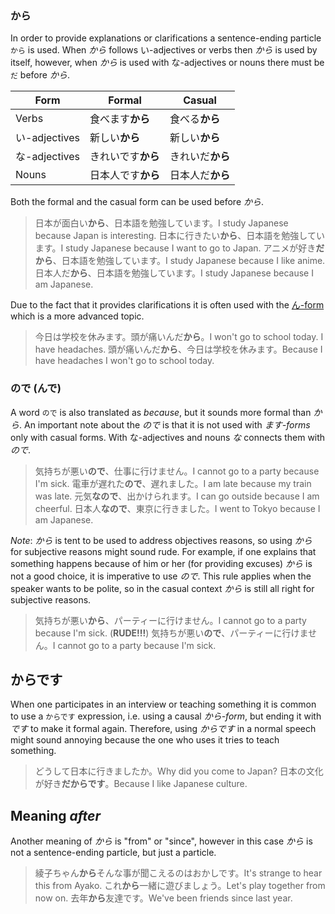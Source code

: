 ### から
In order to provide explanations or clarifications a sentence-ending particle `から` is used. When *から* follows い-adjectives or verbs then *から* is used by itself, however, when *から* is used with な-adjectives or nouns there must be `だ` before *から*.

|Form|Formal|Casual|
|-|-|-|
|Verbs|食べます**から**|食べる**から**|
|い-adjectives|新しい**から**|新しい**から**|
|な-adjectives|きれいです**から**|きれいだ**から**|
|Nouns|日本人です**から**|日本人だ**から**|

Both the formal and the casual form can be used before *から*.
>日本が面白い**から**、日本語を勉強しています。I study Japanese because Japan is interesting.
>日本に行きたい**から**、日本語を勉強しています。I study Japanese because I want to go to Japan.
>アニメが好き**だから**、日本語を勉強しています。I study Japanese because I like anime.
>日本人だ**から**、日本語を勉強しています。I study Japanese because I am Japanese.

Due to the fact that it provides clarifications it is often used with the [ん-form](34) which is a more advanced topic.
>今日は学校を休みます。頭が痛いんだ**から**。I won't go to school today. I have headaches.
>頭が痛いんだ**から**、今日は学校を休みます。Because I have headaches I won't go to school today.

### ので (んで)
A word `ので` is also translated as *because*, but it sounds more formal than *から*. An important note about the *ので* is that it is not used with *ます-forms* only with casual forms. With な-adjectives and nouns *な* connects them with *ので*.
>気持ちが悪い**ので**、仕事に行けません。I cannot go to a party because I'm sick.
>電車が遅れた**ので**、遅れました。I am late because my train was late.
>元気**なので**、出かけられます。I can go outside because I am cheerful.
>日本人**なので**、東京に行きました。I went to Tokyo because I am Japanese.

*Note*: *から* is tent to be used to address objectives reasons, so using *から* for subjective reasons might sound rude. For example, if one explains that something happens because of him or her (for providing excuses) *から* is not a good choice, it is imperative to use *ので*. This rule applies when the speaker wants to be polite, so in the casual context *から* is still all right for subjective reasons.
>気持ちが悪い**から**、パーティーに行けません。I cannot go to a party because I'm sick. (**RUDE!!!**)
>気持ちが悪い**ので**、パーティーに行けません。I cannot go to a party because I'm sick.

## からです
When one participates in an interview or teaching something it is common to use a `からです` expression, i.e. using a causal *から-form*, but ending it with *です* to make it formal again. Therefore, using *からです* in a normal speech might sound annoying because the one who uses it tries to teach something.
>どうして日本に行きましたか。Why did you come to Japan?
>日本の文化が好き**だからです**。Because I like Japanese culture.

## Meaning *after*
Another meaning of *から* is "from" or "since", however in this case *から* is not a sentence-ending particle, but just a particle.
>綾子ちゃん**から**そんな事が聞こえるのはおかしです。It's strange to hear this from Ayako.
>これ**から**一緒に遊びましょう。Let's play together from now on.
>去年**から**友達です。We've been friends since last year.